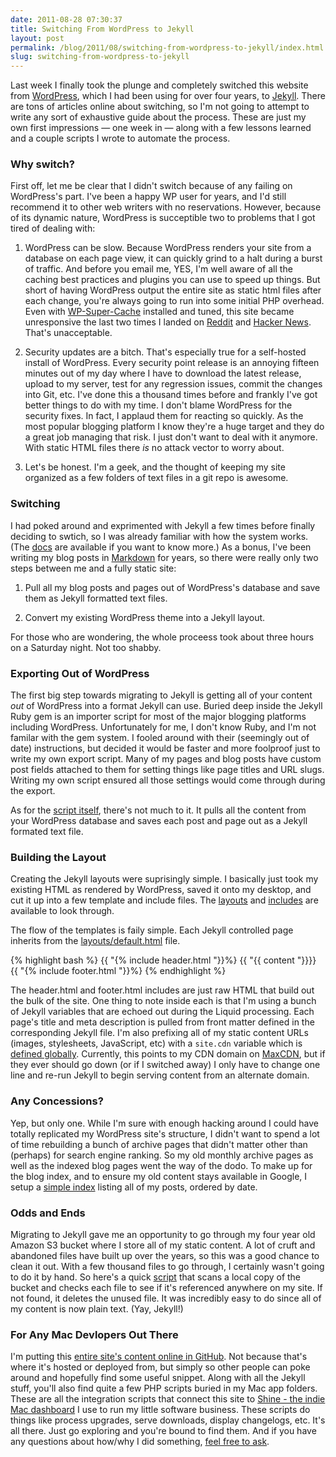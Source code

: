 ```yaml
---
date: 2011-08-28 07:30:37
title: Switching From WordPress to Jekyll
layout: post
permalink: /blog/2011/08/switching-from-wordpress-to-jekyll/index.html
slug: switching-from-wordpress-to-jekyll
---
```

Last week I finally took the plunge and completely switched this website from [WordPress](http://wordpress.org/), which I had been using for over four years, to [Jekyll](http://jekyllrb.com/). There are tons of articles online about switching, so I'm not going to attempt to write any sort of exhaustive guide about the process. These are just my own first impressions &mdash; one week in &mdash; along with a few lessons learned and a couple scripts I wrote to automate the process.

### Why switch? ###

First off, let me be clear that I didn't switch because of any failing on WordPress's part. I've been a happy WP user for years, and I'd still recommend it to other web writers with no reservations. However, because of its dynamic nature, WordPress is succeptible two to problems that I got tired of dealing with:

1. WordPress can be slow. Because WordPress renders your site from a database on each page view, it can quickly grind to a halt during a burst of traffic. And before you email me, YES, I'm well aware of all the caching best practices and plugins you can use to speed up things. But short of having WordPress output the entire site as static html files after each change, you're always going to run into some initial PHP overhead. Even with [WP-Super-Cache](http://wordpress.org/extend/plugins/wp-super-cache/) installed and tuned, this site became unresponsive the last two times I landed on [Reddit](http://www.reddit.com/r/apple/comments/iybw9/83_of_my_users_were_running_one_of_my_apps_with_a/) and [Hacker News](http://news.ycombinator.com/item?id=2892759). That's unacceptable.

2. Security updates are a bitch. That's especially true for a self-hosted install of WordPress. Every security point release is an annoying fifteen minutes out of my day where I have to download the latest release, upload to my server, test for any regression issues, commit the changes into Git, etc. I've done this a thousand times before and frankly I've got better things to do with my time. I don't blame WordPress for the security fixes. In fact, I applaud them for reacting so quickly. As the most popular blogging platform I know they're a huge target and they do a great job managing that risk. I just don't want to deal with it anymore. With static HTML files there *is* no attack vector to worry about.

3. Let's be honest. I'm a geek, and the thought of keeping my site organized as a few folders of text files in a git repo is awesome.

### Switching ###

I had poked around and exprimented with Jekyll a few times before finally deciding to swtich, so I was already familiar with how the system works. (The [docs](https://github.com/mojombo/jekyll/wiki) are available if you want to know more.) As a bonus, I've been writing my blog posts in [Markdown](http://daringfireball.net/projects/markdown/) for years, so there were really only two steps between me and a fully static site:

1. Pull all my blog posts and pages out of WordPress's database and save them as Jekyll formatted text files.

2. Convert my existing WordPress theme into a Jekyll layout.

For those who are wondering, the whole proceess took about three hours on a Saturday night. Not too shabby.

### Exporting Out of WordPress ###

The first big step towards migrating to Jekyll is getting all of your content *out* of WordPress into a format Jekyll can use. Buried deep inside the Jekyll Ruby gem is an importer script for most of the major blogging platforms including WordPress. Unfortunately for me, I don't know Ruby, and I'm not familar with the gem system. I fooled around with their (seemingly out of date) instructions, but decided it would be faster and more foolproof just to write my own export script. Many of my pages and blog posts have custom post fields attached to them for setting things like page titles and URL slugs. Writing my own script ensured all those settings would come through during the export.

As for the [script itself](https://github.com/tylerhall/clickontyler.com/blob/master/_scripts/import.php), there's not much to it. It pulls all the content from your WordPress database and saves each post and page out as a Jekyll formated text file.

### Building the Layout ###

Creating the Jekyll layouts were suprisingly simple. I basically just took my existing HTML as rendered by WordPress, saved it onto my desktop, and cut it up into a few template and include files. The [layouts](https://github.com/tylerhall/clickontyler.com/tree/master/_layouts) and [includes](https://github.com/tylerhall/clickontyler.com/tree/master/_includes) are available to look through.

The flow of the templates is faily simple. Each Jekyll controlled page inherits from the [layouts/default.html](https://github.com/tylerhall/clickontyler.com/blob/master/_layouts/default.html) file.

{% highlight bash %}
{{ "{% include header.html "}}%}
{{ "{{ content "}}}}
{{ "{% include footer.html "}}%}
{% endhighlight %}

The header.html and footer.html includes are just raw HTML that build out the bulk of the site. One thing to note inside each is that I'm using a bunch of Jekyll variables that are echoed out during the Liquid processing. Each page's title and meta description is pulled from front matter defined in the corresponding Jekyll file. I'm also prefixing all of my static content URLs (images, stylesheets, JavaScript, etc) with a `site.cdn` variable which is [defined globally](https://github.com/tylerhall/clickontyler.com/blob/master/_config.yml). Currently, this points to my CDN domain on [MaxCDN](http://maxcdn.com/), but if they ever should go down (or if I switched away) I only have to change one line and re-run Jekyll to begin serving content from an alternate domain.

### Any Concessions? ###

Yep, but only one. While I'm sure with enough hacking around I could have totally replicated my WordPress site's structure, I didn't want to spend a lot of time rebuilding a bunch of archive pages that didn't matter other than (perhaps) for search engine ranking. So my old monthly archive pages as well as the indexed blog pages went the way of the dodo. To make up for the blog index, and to ensure my old content stays available in Google, I setup a [simple index](http://clickontyler.com/blog/) listing all of my posts, ordered by date.

### Odds and Ends ###

Migrating to Jekyll gave me an opportunity to go through my four year old Amazon S3 bucket where I store all of my static content. A lot of cruft and abandoned files have built up over the years, so this was a good chance to clean it out. With a few thousand files to go through, I certainly wasn't going to do it by hand. So here's a quick [script](https://github.com/tylerhall/clickontyler.com/blob/master/_scripts/unused_assets.php) that scans a local copy of the bucket and checks each file to see if it's referenced anywhere on my site. If not found, it deletes the unused file. It was incredibly easy to do since all of my content is now plain text. (Yay, Jekyll!)

### For Any Mac Devlopers Out There ###

I'm putting this [entire site's content online in GitHub](https://github.com/tylerhall/clickontyler.com/). Not because that's where it's hosted or deployed from, but simply so other people can poke around and hopefully find some useful snippet. Along with all the Jekyll stuff, you'll also find quite a few PHP scripts buried in my Mac app folders. These are all the integration scripts that connect this site to [Shine - the indie Mac dashboard](https://github.com/tylerhall/Shine) I use to run my little software business. These scripts do things like process upgrades, serve downloads, display changelogs, etc. It's all there. Just go exploring and you're bound to find them. And if you have any questions about how/why I did something, [feel free to ask](http://clickontyler.com/contact/).